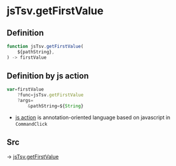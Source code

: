 # jsTsv.getFirstValue

## Definition

```js.js
function jsTsv.getFirstValue(
	${pathString},
) -> firstValue
```


## Definition by js action

```js.js
var=firstValue
	?func=jsTsv.getFirstValue
	?args=
		&pathString=${String}
```

- [js action](#) is annotation-oriented language based on javascript in `CommandClick`



## Src

-> [jsTsv.getFirstValue](https://github.com/puutaro/CommandClick/blob/master/app/src/main/java/com/puutaro/commandclick/fragment_lib/terminal_fragment/js_interface/tsv/JsTsv.kt#L14)


